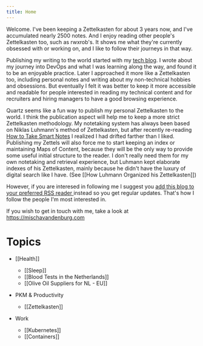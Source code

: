 ```yaml
---
title: Home
---
```


Welcome. I've been keeping a Zettelkasten for about 3 years now, and I've accumulated nearly 2500 notes. And I enjoy reading other people's Zettelkasten too, such as rwxrob's. It shows me what they're currently obsessed with or working on, and I like to follow their journeys in that way.

Publishing my writing to the world started with my [tech blog](https://mischavandenburg.com). I wrote about my journey into DevOps and what I was learning along the way, and found it to be an enjoyable practice. Later I approached it more like a Zettelkasten too, including personal notes and writing about my non-technical hobbies and obsessions. But eventually I felt it was better to keep it more accessible and readable for people interested in reading my technical content and for recruiters and hiring managers to have a good browsing experience.

Quartz seems like a fun way to publish my personal Zettelkasten to the world. I think the publication aspect will help me to keep a more strict Zettelkasten methodology. My notetaking system has always been based on Niklas Luhmann's method of Zettelkasten, but after recently re-reading [How to Take Smart Notes](https://amzn.to/49Pcimg) I realized I had drifted farther than I liked. Publishing my Zettels will also force me to start keeping an index or maintaining Maps of Content, because they will be the only way to provide some useful initial structure to the reader. I don't really need them for my own notetaking and retrieval experience, but Luhmann kept elaborate indexes of his Zettelkasten, mainly because he didn't have the luxury of digital search like I have. (See [[How Luhmann Organized his Zettelkasten]])

However, if you are interesed in following me I suggest you [add this blog to your preferred RSS reader ](https://zettelkasten.mischavandenburg.net/index.xml) instead so you get regular updates. That's how I follow the people I'm most interested in.

If you wish to get in touch with me, take a look at https://mischavandenburg.com

# Topics

* [[Health]]
	* [[Sleep]]
	* [[Blood Tests in the Netherlands]]
	* [[Olive Oil Suppliers for NL - EU]]

* PKM & Productivity
	* [[Zettelkasten]]

* Work
	* [[Kubernetes]]
	* [[Containers]]